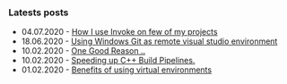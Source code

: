 ### Latests posts
* 04.07.2020 - [How I use Invoke on few of my projects](https://rasjani.github.io/2020/07/04/how-i-use-invoke.html)
* 18.06.2020 - [Using Windows Git as remote visual studio environment](https://rasjani.github.io/2020/06/18/remote-git-bash-vs.html)
* 10.02.2020 - [One Good Reason ..](https://rasjani.github.io/2020/02/10/one-good-reason.html)
* 10.02.2020 - [Speeding up C++ Build Pipelines.](https://rasjani.github.io/2020/02/10/speeding-up-cpp-pipelines.html)
* 01.02.2020 - [Benefits of using virtual environments](https://rasjani.github.io/2020/02/01/benefits-of-venvs.html)
